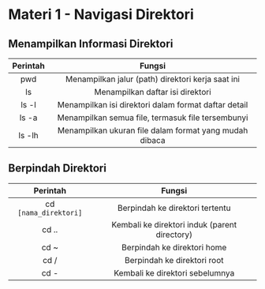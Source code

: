 # Materi 1 - Navigasi Direktori

## Menampilkan Informasi Direktori

| Perintah	| Fungsi |
|:--:|:--:|
| pwd	| Menampilkan jalur (path) direktori kerja saat ini |
| ls	| Menampilkan daftar isi direktori |
| ls -l	| Menampilkan isi direktori dalam format daftar detail |
| ls -a	| Menampilkan semua file, termasuk file tersembunyi |
| ls -lh | Menampilkan ukuran file dalam format yang mudah dibaca |

## Berpindah Direktori

| Perintah	| Fungsi |
|:--:|:--:|
| cd `[nama_direktori]`	| Berpindah ke direktori tertentu | 
| cd ..	| Kembali ke direktori induk (parent directory) |
| cd ~	| Berpindah ke direktori home |
| cd /	| Berpindah ke direktori root |
| cd -	| Kembali ke direktori sebelumnya |
